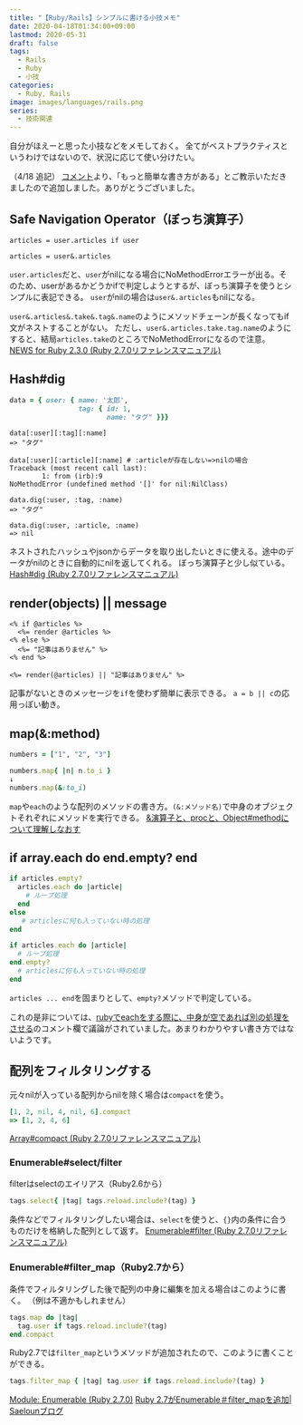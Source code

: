 ```yaml
---
title: "【Ruby/Rails】シンプルに書ける小技メモ"
date: 2020-04-18T01:34:00+09:00
lastmod: 2020-05-31
draft: false
tags:
  - Rails
  - Ruby
  - 小技
categories:
  - Ruby, Rails
image: images/languages/rails.png
series:
  - 技術関連
---
```


自分がほえーと思った小技などをメモしておく。
全てがベストプラクティスというわけではないので、状況に応じて使い分けたい。

（4/18 追記）
[コメント](https://qiita.com/aiandrox/items/fc18f9dfedd501e25dad#comments)より、「もっと簡単な書き方がある」とご教示いただきましたので追加しました。ありがとうございました。

## Safe Navigation Operator（ぼっち演算子）

```rb:Bad
articles = user.articles if user
```

```rb:Good
articles = user&.articles
```

`user.articles`だと、`user`がnilになる場合にNoMethodErrorエラーが出る。そのため、userがあるかどうかifで判定しようとするが、ぼっち演算子を使うとシンプルに表記できる。
`user`がnilの場合は`user&.articles`もnilになる。

`user&.articles&.take&.tag&.name`のようにメソッドチェーンが長くなってもif文がネストすることがない。
ただし、`user&.articles.take.tag.name`のようにすると、結局`articles.take`のところでNoMethodErrorになるので注意。
[NEWS for Ruby 2.3.0 (Ruby 2.7.0リファレンスマニュアル)](https://docs.ruby-lang.org/ja/latest/doc/news=2f2_3_0.html)

## Hash#dig

```rb
data = { user: { name: '太郎',
                 tag: { id: 1,
                        name: "タグ" }}}
```

```rb:[]をつなげた場合
data[:user][:tag][:name]
=> "タグ"

data[:user][:article][:name] # :articleが存在しない=>nilの場合
Traceback (most recent call last):
        1: from (irb):9
NoMethodError (undefined method '[]' for nil:NilClass)
```

```rb:digを用いた場合
data.dig(:user, :tag, :name)
=> "タグ"

data.dig(:user, :article, :name)
=> nil
```

ネストされたハッシュやjsonからデータを取り出したいときに使える。途中のデータがnilのときに自動的にnilを返してくれる。
ぼっち演算子と少し似ている。
[Hash#dig (Ruby 2.7.0リファレンスマニュアル)](https://docs.ruby-lang.org/ja/latest/method/Hash/i/dig.html)

## render(objects) || message

```erb
<% if @articles %>
  <%= render @articles %>
<% else %>
  <%= "記事はありません" %>
<% end %>
```

```erb
<%= render(@articles) || "記事はありません" %>
```

記事がないときのメッセージを`if`を使わず簡単に表示できる。
`a = b || c`の応用っぽい動き。

## map(&:method)

```rb
numbers = ["1", "2", "3"]

numbers.map{ |n| n.to_i }
↓
numbers.map(&:to_i)
```

`map`や`each`のような配列のメソッドの書き方。`(&:メソッド名)`で中身のオブジェクトそれぞれにメソッドを実行できる。
[&演算子と、procと、Object#methodについて理解しなおす](https://qiita.com/kasei-san/items/0392097791d3a5998216)

## if array.each do end.empty? end

```rb
if articles.empty?
  articles.each do |article|
    # ループ処理
  end
else
   # articlesに何も入っていない時の処理
end
```

```rb
if articles.each do |article|
  # ループ処理
end.empty?
  # articlesに何も入っていない時の処理
end
```

`articles ... end`を固まりとして、`empty?`メソッドで判定している。

これの是非については、[rubyでeachをする際に、中身が空であれば別の処理をさせる](https://qiita.com/Tterima/items/eaa429a7bb90f1fdab6b)のコメント欄で議論がされていました。あまりわかりやすい書き方ではないようです。

## 配列をフィルタリングする

元々nilが入っている配列からnilを除く場合は`compact`を使う。

```rb
[1, 2, nil, 4, nil, 6].compact
=> [1, 2, 4, 6]
```

[Array#compact (Ruby 2.7.0リファレンスマニュアル)](https://docs.ruby-lang.org/ja/latest/method/Array/i/compact.html)

### Enumerable#select/filter

filterはselectのエイリアス（Ruby2.6から）

```rb
tags.select{ |tag| tags.reload.include?(tag) }
```

条件などでフィルタリングしたい場合は、`select`を使うと、`{}`内の条件に合うものだけを格納した配列として返す。
[Enumerable#filter (Ruby 2.7.0リファレンスマニュアル)](https://docs.ruby-lang.org/ja/latest/method/Enumerable/i/filter.html)

### Enumerable#filter_map（Ruby2.7から）

条件でフィルタリングした後で配列の中身に編集を加える場合はこのように書く。
（例は不適かもしれません）

```rb
tags.map do |tag|
  tag.user if tags.reload.include?(tag)
end.compact
```

Ruby2.7では`filter_map`というメソッドが追加されたので、このように書くことができる。

```rb
tags.filter_map { |tag| tag.user if tags.reload.include?(tag) }
```

[Module: Enumerable (Ruby 2.7.0)](https://ruby-doc.org/core-2.7.0/Enumerable.html#method-i-filter_map)
[Ruby 2.7がEnumerable＃filter_mapを追加| Saelounブログ](https://blog.saeloun.com/2019/05/25/ruby-2-7-enumerable-filter-map.html)
